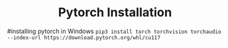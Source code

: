 <h1 align = center> Pytorch Installation</h1>

#installing pytorch in Windows
`pip3 install torch torchvision torchaudio --index-url https://download.pytorch.org/whl/cu117`
